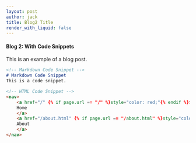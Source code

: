 ```yaml
---
layout: post
author: jack
title: Blog2 Title
render_with_liquid: false
---
```


#### Blog 2: With Code Snippets 

This is an example of a blog post.

```markdown
<!-- Markdown Code Snippet -->
# Markdown Code Snippet
This is a code snippet.
```


```html
<!-- HTML Code Snippet -->
<nav>
    <a href="/" {% if page.url == "/" %}style="color: red;"{% endif %}>
    Home
    </a>
    <a href="/about.html" {% if page.url == "/about.html" %}style="color: red;"{% endif %}>
    About
    </a>
</nav>
```

